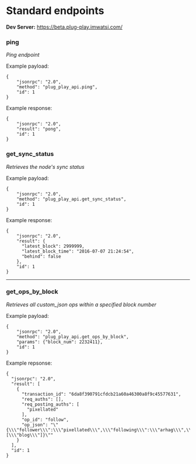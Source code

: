 # Standard endpoints

**Dev Server:** https://beta.plug-play.imwatsi.com/

### ping

*Ping endpoint*

Example payload:

```
{
    "jsonrpc": "2.0",
    "method": "plug_play_api.ping",
    "id": 1
}
```

Example response:

```
{
    "jsonrpc": "2.0",
    "result": "pong",
    "id": 1
}
```

### get_sync_status

*Retrieves the node's sync status*

Example payload:

```
{
    "jsonrpc": "2.0",
    "method": "plug_play_api.get_sync_status",
    "id": 1
}
```

Example response:

```
{
    "jsonrpc": "2.0",
    "result": {
      "latest_block": 2999999,
      "latest_block_time": "2016-07-07 21:24:54",
      "behind": false
    },
    "id": 1
}
```

---

### get_ops_by_block

*Retrieves all custom_json ops within a specified block number*

Example payload:

```
{
    "jsonrpc": "2.0",
    "method": "plug_play_api.get_ops_by_block",
    "params": {"block_num": 2232411},
    "id": 1
}
```


Example repsonse:

```
{
  "jsonrpc": "2.0",
  "result": [
    {
      "transaction_id": "6da8f390791cfdcb21a60a46300a8f9c45577631",
      "req_auths": [],
      "req_posting_auths": [
        "pixellated"
      ],
      "op_id": "follow",
      "op_json": "\"{\\\"follower\\\":\\\"pixellated\\\",\\\"following\\\":\\\"arhag\\\",\\\"what\\\":[\\\"blog\\\"]}\""
    }
  ],
  "id": 1
}
```